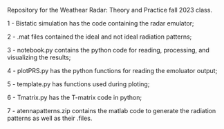 Repository for the Weathear Radar: Theory and Practice fall 2023 class.

1 - Bistatic simulation has the code containing the radar emulator;

2 - .mat files contained the ideal and not ideal radiation patterns;

3 - notebook.py contains the python code for reading, processing, and visualizing the results;

4 - plotPRS.py has the python functions for reading the emoluator output;

5 - template.py has functions used during ploting;

6 - Tmatrix.py has the T-matrix code in python;

7 - atennapatterns.zip contains the matlab code to generate the radiation patterns as well as their .files.
